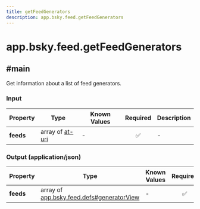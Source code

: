 ```yaml
---
title: getFeedGenerators
description: app.bsky.feed.getFeedGenerators
---
```


# app.bsky.feed.getFeedGenerators

## #main

Get information about a list of feed generators.

### Input

| Property | Type | Known Values | Required | Description |
| --- | --- | --- | :---: | --- |
| **feeds** | array of [at-uri](https://atproto.com/specs/at-uri-scheme) | - | ✅ | - |

### Output (application/json)

| Property | Type | Known Values | Required | Description |
| --- | --- | --- | :---: | --- |
| **feeds** | array of [app.bsky.feed.defs#generatorView](../../../../lexicons/app/bsky/feed/defs.md#generatorview) | - | ✅ | - |
